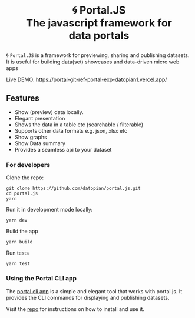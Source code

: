 <h1 align="center">

🌀 Portal.JS<br/>
The javascript framework for<br/>
data portals

</h1>

🌀 `Portal.JS` is a framework for previewing, sharing and publishing datasets. It is useful for building data(set) showcases and data-driven micro web apps

Live DEMO: https://portal-git-ref-portal-exp-datopian1.vercel.app/

## Features
* Show (preview) data locally. 
* Elegant presentation
* Shows the data in a table etc (searchable / filterable)
* Supports other data formats e.g. json, xlsx etc
* Show graphs
* Show Data summary
* Provides a seamless api to your dataset 



### For developers

Clone the repo:
```
git clone https://github.com/datopian/portal.js.git
cd portal.js
yarn
```
Run it in development mode locally:

```
yarn dev
```
Build the app
```
yarn build
```

Run tests
```
yarn test
```

### Using the Portal CLI app
The [portal cli app](https://github.com/datopian/portal-cli-app) is a simple and elegant tool that works with portal.js. It provides the CLI commands for displaying and publishing datasets.

Visit the [repo](https://github.com/datopian/portal-cli-app) for instructions on how to install and use it. 

